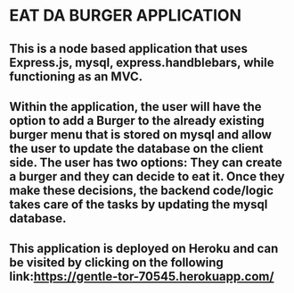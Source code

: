 # EAT DA BURGER APPLICATION

## This is a node based application that uses Express.js, mysql, express.handblebars, while functioning as an MVC.

## Within the application, the user will have the option to add a Burger to the already existing burger menu that is stored on mysql and allow the user to update the database on the client side. The user has two options: They can create a burger and they can decide to eat it. Once they make these decisions, the backend code/logic takes care of the tasks by updating the mysql database. 

## This application is deployed on Heroku and can be visited by clicking on the following link:https://gentle-tor-70545.herokuapp.com/ 